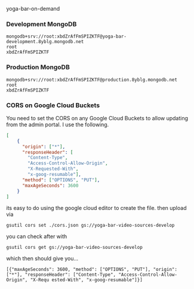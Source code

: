 yoga-bar-on-demand

### Development MongoDB
```
mongodb+srv://root:xbdZrAfFmSPIZKTF@yoga-bar-development.8yblg.mongodb.net
root
xbdZrAfFmSPIZKTF
```
### Production MongoDB
```
mongodb+srv://root:xbdZrAfFmSPIZKTF@production.8yblg.mongodb.net
root
xbdZrAfFmSPIZKTF
```

### CORS on Google Cloud Buckets

You need to set the CORS on any Google Cloud Buckets to allow updating from the admin portal. I use the following.
```json
[
    {
      "origin": ["*"],
      "responseHeader": [
        "Content-Type",
        "Access-Control-Allow-Origin",
        "X-Requested-With",
        "x-goog-resumable"],
      "method": ["OPTIONS", "PUT"],
      "maxAgeSeconds": 3600
    }
]
```

its easy to do using the google cloud editor to create the file. then upload via

`gsutil cors set ./cors.json gs://yoga-bar-video-sources-develop`

you can check after with

`gsutil cors get gs://yoga-bar-video-sources-develop`

which then should give you...

`[{"maxAgeSeconds": 3600, "method": ["OPTIONS", "PUT"], "origin": ["*"], "responseHeader": ["Content-Type", "Access-Control-Allow-Origin", "X-Requ
ested-With", "x-goog-resumable"]}]`

<!-- test new repository -->